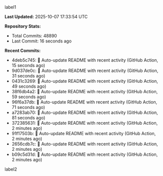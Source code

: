 
label1 
<!-- ACTIVITY_START -->
**Last Updated:** 2025-10-07 17:33:54 UTC

**Repository Stats:**
- Total Commits: 48890
- Last Commit: 16 seconds ago

**Recent Commits:**
- 4deb5c745: 🤖 Auto-update README with recent activity (GitHub Action, 15 seconds ago)
- 9d037de0c: 🤖 Auto-update README with recent activity (GitHub Action, 31 seconds ago)
- 0431c3269: 🤖 Auto-update README with recent activity (GitHub Action, 49 seconds ago)
- 38f6db4a2: 🤖 Auto-update README with recent activity (GitHub Action, 59 seconds ago)
- 96f6a37db: 🤖 Auto-update README with recent activity (GitHub Action, 71 seconds ago)
- a7283ab70: 🤖 Auto-update README with recent activity (GitHub Action, 81 seconds ago)
- 372385631: 🤖 Auto-update README with recent activity (GitHub Action, 2 minutes ago)
- 91f17503b: 🤖 Auto-update README with recent activity (GitHub Action, 2 minutes ago)
- 2656cdb7c: 🤖 Auto-update README with recent activity (GitHub Action, 2 minutes ago)
- b09c5d31d: 🤖 Auto-update README with recent activity (GitHub Action, 2 minutes ago)
<!-- ACTIVITY_END -->

label2
